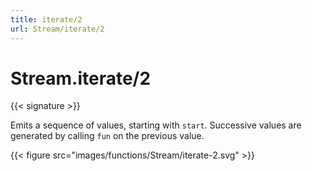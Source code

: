 ```yaml
---
title: iterate/2
url: Stream/iterate/2
---
```


# Stream.iterate/2

{{< signature >}}

Emits a sequence of values, starting with `start`. Successive values are generated by calling `fun` on the previous value.

{{< figure src="images/functions/Stream/iterate-2.svg" >}}
